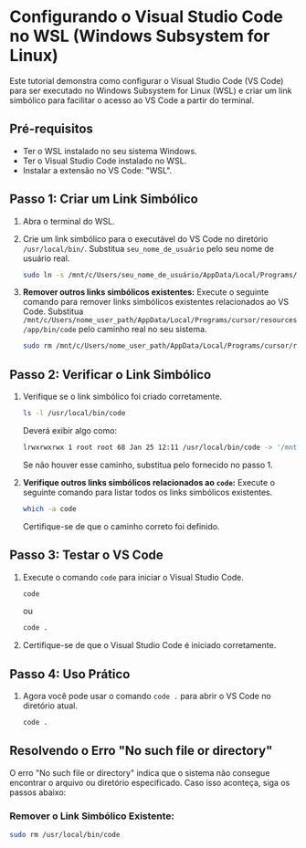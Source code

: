 
# Configurando o Visual Studio Code no WSL (Windows Subsystem for Linux)

Este tutorial demonstra como configurar o Visual Studio Code (VS Code) para ser executado no Windows Subsystem for Linux (WSL) e criar um link simbólico para facilitar o acesso ao VS Code a partir do terminal.

## Pré-requisitos

- Ter o WSL instalado no seu sistema Windows.
- Ter o Visual Studio Code instalado no WSL.
- Instalar a extensão no VS Code: "WSL".

## Passo 1: Criar um Link Simbólico

1. Abra o terminal do WSL.

2. Crie um link simbólico para o executável do VS Code no diretório `/usr/local/bin/`. Substitua `seu_nome_de_usuário` pelo seu nome de usuário real.

    ```bash
    sudo ln -s /mnt/c/Users/seu_nome_de_usuário/AppData/Local/Programs/Microsoft\ VS\ Code/bin/code /usr/local/bin/code
    ```

3. **Remover outros links simbólicos existentes:**
   Execute o seguinte comando para remover links simbólicos existentes relacionados ao VS Code. Substitua `/mnt/c/Users/nome_user_path/AppData/Local/Programs/cursor/resources/app/bin/code` pelo caminho real no seu sistema.

    ```bash
    sudo rm /mnt/c/Users/nome_user_path/AppData/Local/Programs/cursor/resources/app/bin/code
    ```

## Passo 2: Verificar o Link Simbólico

1. Verifique se o link simbólico foi criado corretamente.

    ```bash
    ls -l /usr/local/bin/code
    ```

    Deverá exibir algo como:

    ```bash
    lrwxrwxrwx 1 root root 68 Jan 25 12:11 /usr/local/bin/code -> '/mnt/c/Users/seu_nome_de_usuário/AppData/Local/Programs/Microsoft VS Code/bin/code'
    ```

    Se não houver esse caminho, substitua pelo fornecido no passo 1.

2. **Verifique outros links simbólicos relacionados ao `code`:**
   Execute o seguinte comando para listar todos os links simbólicos existentes.

    ```bash
    which -a code
    ```

    Certifique-se de que o caminho correto foi definido.

## Passo 3: Testar o VS Code

1. Execute o comando `code` para iniciar o Visual Studio Code.

    ```bash
    code
    ```

    ou

    ```bash
    code .
    ```

2. Certifique-se de que o Visual Studio Code é iniciado corretamente.

## Passo 4: Uso Prático

1. Agora você pode usar o comando `code .` para abrir o VS Code no diretório atual.

    ```bash
    code .
    ```

## Resolvendo o Erro "No such file or directory"

O erro "No such file or directory" indica que o sistema não consegue encontrar o arquivo ou diretório especificado. Caso isso aconteça, siga os passos abaixo:

### Remover o Link Simbólico Existente:

```bash
sudo rm /usr/local/bin/code
